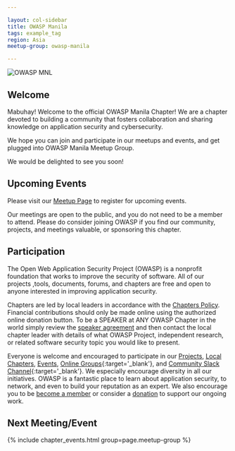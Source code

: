 ```yaml
---

layout: col-sidebar
title: OWASP Manila
tags: example_tag
region: Asia
meetup-group: owasp-manila

---
```


![OWASP MNL](https://user-images.githubusercontent.com/55728839/127822950-7de060f8-d887-43ab-920f-62911cd7cece.png)

## Welcome

Mabuhay! Welcome to the official OWASP Manila Chapter!
We are a chapter devoted to building a community that fosters collaboration and sharing knowledge on application security and cybersecurity.

We hope you can join and participate in our meetups and events, and get plugged into OWASP Manila Meetup Group.

We would be delighted to see you soon!

## Upcoming Events

Please visit our [Meetup Page](https://www.meetup.com/owasp-manila) to register for upcoming events.

Our meetings are open to the public, and you do not need to be a member to attend. Please do consider joining OWASP if you find our community, projects, and meetings valuable, or sponsoring this chapter.

## Participation
The Open Web Application Security Project (OWASP) is a nonprofit foundation that works to improve the security of software. All of our projects ,tools, documents, forums, and chapters are free and open to anyone interested in improving application security. 

Chapters are led by local leaders in accordance with the [Chapters Policy](/www-policy/operational/chapters). Financial contributions should only be made online using the authorized online donation button. To be a SPEAKER at ANY OWASP Chapter in the world simply review the [speaker agreement](/www-policy/legal/speaker-agreement) and then contact the local chapter leader with details of what OWASP Project, independent research, or related software security topic you would like to present.

Everyone is welcome and encouraged to participate in our [Projects](/projects/), [Local Chapters](/chapters/), [Events](/events/), [Online Groups](https://groups.google.com/a/owasp.com/){:target='_blank'}, and [Community Slack Channel](https://owasp.slack.com/){:target='_blank'}. We especially encourage diversity in all our initiatives. OWASP is a fantastic place to learn about application security, to network, and even to build your reputation as an expert. We also encourage you to be [become a member](/membership/) or consider a [donation](/donate/) to support our ongoing work.

Next Meeting/Event 
---------------------
{% include chapter_events.html group=page.meetup-group %}


